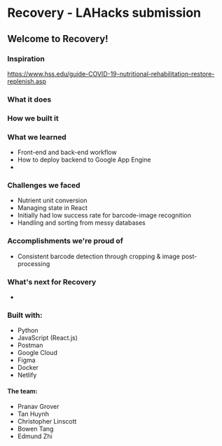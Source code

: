 # Recovery - LAHacks submission

## Welcome to Recovery!

### Inspiration
https://www.hss.edu/guide-COVID-19-nutritional-rehabilitation-restore-replenish.asp


### What it does



### How we built it



### What we learned

* Front-end and back-end workflow
* How to deploy backend to Google App Engine
* 

### Challenges we faced

* Nutrient unit conversion
* Managing state in React
* Initially had low success rate for barcode-image recognition
* Handling and sorting from messy databases

### Accomplishments we're proud of

* Consistent barcode detection through cropping & image post-processing

### What's next for Recovery

* 

### Built with:

* Python
* JavaScript (React.js)
* Postman
* Google Cloud
* Figma
* Docker
* Netlify

#### The team:

* Pranav Grover
* Tan Huynh
* Christopher Linscott
* Bowen Tang
* Edmund Zhi
